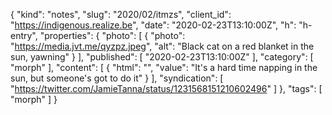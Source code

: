 {
  "kind": "notes",
  "slug": "2020/02/itmzs",
  "client_id": "https://indigenous.realize.be",
  "date": "2020-02-23T13:10:00Z",
  "h": "h-entry",
  "properties": {
    "photo": [
      {
        "photo": "https://media.jvt.me/qyzpz.jpeg",
        "alt": "Black cat on a red blanket in the sun, yawning"
      }
    ],
    "published": [
      "2020-02-23T13:10:00Z"
    ],
    "category": [
      "morph"
    ],
    "content": [
      {
        "html": "",
        "value": "It's a hard time napping in the sun, but someone's got to do it"
      }
    ],
    "syndication": [
      "https://twitter.com/JamieTanna/status/1231568151210602496"
    ]
  },
  "tags": [
    "morph"
  ]
}

